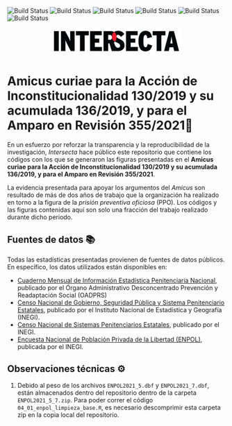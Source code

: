 ![Build Status](https://img.shields.io/static/v1?label=Autoría&message=Intersecta&color=EC1E2D) 
![Build Status](https://img.shields.io/github/stars/IntersectaOrg/amicus_scjn_ppo?&color=yellow)
![Build Status](https://img.shields.io/github/directory-file-count/IntersectaOrg/amicus_scjn_ppo) 
![Build Status](https://img.shields.io/tokei/lines/github/IntersectaOrg/amicus_scjn_ppo)
![Build Status](https://img.shields.io/twitter/follow/intersectaorg?style=social)
![Build Status](https://img.shields.io/github/followers/IntersectaOrg?style=social)

<p align="center">
<img src = "logo.jpg" alt="foo" width="300">
</p> 


# Amicus curiae para la Acción de Inconstitucionalidad 130/2019 y su acumulada 136/2019, y para el Amparo en Revisión 355/2021:scroll:

En un esfuerzo por reforzar la transparencia y la reproducibilidad de la investigación, *Intersecta* hace público este repositorio que contiene los códigos con los que se generaron las figuras presentadas en el **Amicus curiae para la Acción de Inconstitucionalidad 130/2019 y su acumulada 136/2019, y para el Amparo en Revisión 355/2021**. 

La evidencia presentada para apoyar los argumentos del *Amicus* son resultado de más de dos años de trabajo que la organización ha realizado en torno a la figura de la _prisión preventiva oficiosa_ (PPO). Los códigos y las figuras contenidas aquí son solo una fracción del trabajo realizado durante dicho periodo. 

## Fuentes de datos :books:
Todas las estadísticas presentadas provienen de fuentes de datos públicos. En específico, los datos utilizados están disponibles en: 
- [Cuaderno Mensual de Información Estadística Penitenciaria Nacional](https://www.gob.mx/prevencionyreadaptacion/documentos/cuaderno-mensual-de-informacion-estadistica-penitenciaria-nacional?idiom=es), publicado por el Órgano Administrativo Desconcentrado Prevención y Readaptación Social (OADPRS) 
- [Censo Nacional de Gobierno, Seguridad Pública y Sistema Penitenciario Estatales](https://www.inegi.org.mx/programas/cngspspe/2020/#Tabulados), publicado por el Instituto Nacional de Estadística y Geografía (INEGI). 
- [Censo Nacional de Sistemas Penitenciarios Estatales](https://www.inegi.org.mx/programas/cnsipee/2021/), publicado por el INEGI. 
- [Encuesta Nacional de Población Privada de la Libertad (ENPOL)](https://www.inegi.org.mx/programas/enpol/2021/), publicada por el INEGI. 

## Observaciones técnicas :gear:
1. Debido al peso de los archivos `ENPOL2021_5.dbf` y `ENPOL2021_7.dbf`, están almacenados dentro del repositorio dentro de la carpeta `ENPOL2021_5_7.zip`. Para poder correr el código `04_01_enpol_limpieza_base.R`, es necesario descomprimir esta carpeta zip en la copia local del repositorio.   




